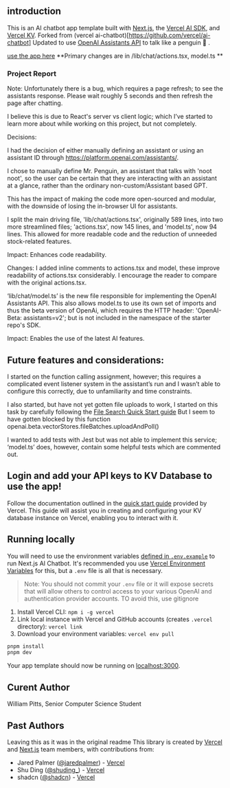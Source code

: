 ## introduction

This is an AI chatbot app template built with 
[Next.js](https://nextjs.org), the [Vercel AI SDK](https://sdk.vercel.ai), and [Vercel KV](https://vercel.com/storage/kv).
Forked from (vercel ai-chatbot)[https://github.com/vercel/ai-chatbot]
Updated to use [OpenAI Assistants API](https://platform.openai.com/docs/assistants/overview) to talk like a penguin 🐧 .

[use the app here](https://home-liart-chi.vercel.app/) **Primary changes are in /lib/chat/actions.tsx, model.ts **

### Project Report 

Note:
Unfortunately there is a bug, which requires a page refresh; to see the assistants response. Please wait roughly 5 seconds and then refresh the page after chatting.

I believe this is due to React's server vs client logic; which I’ve started to learn more about while working on this project, but not completely. 



Decisions:

I had the decision of either manually defining an assistant or using an assistant ID through https://platform.openai.com/assistants/. 

I chose to manually define Mr. Penguin, an assistant that talks with 'noot noot', so the user can be certain that they are interacting with an assistant at a glance, rather than the ordinary non-custom/Assistant based GPT. 

This has the impact of making the code more open-sourced and modular, with the downside of losing the in-browser UI for assistants.

I split the main driving file, 'lib/chat/actions.tsx', originally 589 lines, into two more streamlined files; 'actions.tsx', now 145 lines, and 'model.ts', now 94 lines. This allowed for more readable code and the reduction of unneeded stock-related features. 

Impact: Enhances code readability.

Changes:
I added inline comments to actions.tsx and model, these improve readability of actions.tsx considerably. I encourage the reader to compare with the original actions.tsx.

‘lib/chat/model.ts’ is the new file responsible for implementing the OpenAI Assistants API. This also allows model.ts to use its own set of imports and thus the beta version of OpenAi, which requires the HTTP header: 'OpenAI-Beta: assistants=v2'; but is not included in the namespace of the starter repo's SDK.

Impact: Enables the use of the latest AI features.

## Future features and considerations:

I started on the function calling assignment, however; this requires a complicated event listener system in the assistant’s run and I wasn’t able to configure this correctly, due to unfamiliarity and time constraints. 

I also started, but have not yet gotten file uploads to work, I started on this task by carefully following the [File Search Quick Start guide](https://platform.openai.com/docs/assistants/tools/file-search/quickstart)
But I seem to have gotten blocked by this function openai.beta.vectorStores.fileBatches.uploadAndPoll()

I wanted to add tests with Jest but was not able to implement this service; ‘model.ts’ does, however, contain some helpful tests which are commented out.

## Login and add your API keys to KV Database to use the app!

Follow the documentation outlined in the [quick start guide](https://vercel.com/docs/storage/vercel-kv/quickstart#create-a-kv-database) provided by Vercel. This guide will assist you in creating and configuring your KV database instance on Vercel, enabling you to interact with it.


## Running locally

You will need to use the environment variables [defined in `.env.example`](.env.example) to run Next.js AI Chatbot. It's recommended you use [Vercel Environment Variables](https://vercel.com/docs/projects/environment-variables) for this, but a `.env` file is all that is necessary.

> Note: You should not commit your `.env` file or it will expose secrets that will allow others to control access to your various OpenAI and authentication provider accounts. TO avoid this, use gitignore

1. Install Vercel CLI: `npm i -g vercel`
2. Link local instance with Vercel and GitHub accounts (creates `.vercel` directory): `vercel link`
3. Download your environment variables: `vercel env pull`

```bash
pnpm install
pnpm dev
```

Your app template should now be running on [localhost:3000](http://localhost:3000/).

## Curent Author
William Pitts, Senior Computer Science Student

## Past Authors
Leaving this as it was in the original readme
This library is created by [Vercel](https://vercel.com) and [Next.js](https://nextjs.org) team members, with contributions from:

- Jared Palmer ([@jaredpalmer](https://twitter.com/jaredpalmer)) - [Vercel](https://vercel.com)
- Shu Ding ([@shuding\_](https://twitter.com/shuding_)) - [Vercel](https://vercel.com)
- shadcn ([@shadcn](https://twitter.com/shadcn)) - [Vercel](https://vercel.com)
